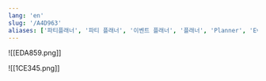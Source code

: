 ```yaml
---
lang: 'en'
slug: '/A4D963'
aliases: ['파티플래너', '파티 플래너', '이벤트 플래너', '플래너', 'Planner', 'Event Planner']
---
```


![[EDA859.png]]

![[1CE345.png]]
